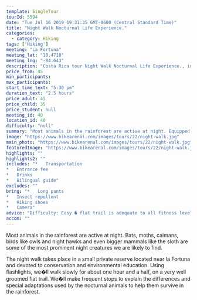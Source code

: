 ```yaml
---
template: SingleTour
tourId: 5594
date: "Tue Jul 16 2019 19:31:35 GMT-0600 (Central Standard Time)"
title: "Night Walk Nocturnal Life Experience."
categories: 
  - category: Hiking
tags: ['Hiking']
meeting: "La Fortuna"
meeting_lat: "10.4718"
meeting_lng: "-84.643"
description: "Costa Rica tour Night Walk Nocturnal Life Experience., id 5594"
price_from: 45
min_participants: 
max_participants: 
start_time_text: "5:30 pm"
duration_text: "2.5 hours"
price_adult: 45
price_child: 35
price_student: null
meeting_id: 40
location_id: 40
difficulty: "null"
summary: "Most animals in the rainforest are active at night. Equipped with flashlights we�ll explore after dark in a private reserve devoted to conservation and environmental education."
image: "https://www.bikearenal.com/images/tours/22/night-walk.jpg"
main_photo: "https://www.bikearenal.com/images/tours/22/night-walk.jpg"
featuredImage: "https://www.bikearenal.com/images/tours/22/night-walk.jpg"
highlights: ""
highlights2: ""
includes: "*   Transportation
*   Entrance fee
*   Drinks
*   Bilingual guide"
excludes: ""
bring: "*   Long pants
*   Insect repellent
*   Hiking shoes
*   Camera"
advice: "Difficulty: Easy � flat trail is adequate to all fitness levels."
accom: ""
---
```

Most animals in the rainforest are active at night. Bats, moths, caimans, birds like owls and night hawks and even bigger mammals like the sloth are some of the most prominent night creatures we are likely to find.

The night walk takes place in a small private reserve located near la Fortuna and devoted to conservation and environmental education. Using flashlights, we�ll walk slowly for about one hour and a half, on a very well groomed flat trail. We�ll make frequent stops to explain the differences and special adaptations used by the nocturnal animals to help them survive in the rainforest.